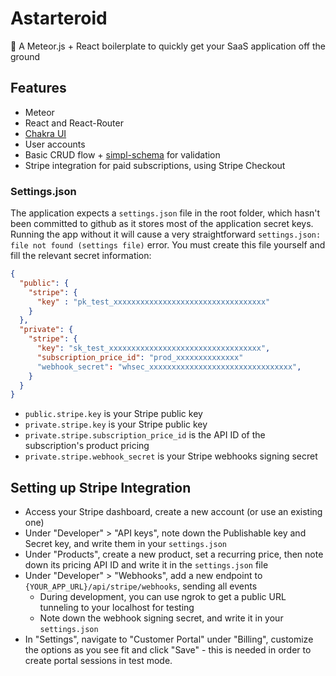 # Astarteroid
🌠 A Meteor.js + React boilerplate to quickly get your SaaS application off the ground

## Features
- Meteor
- React and React-Router
- [Chakra UI](https://chakra-ui.com/)
- User accounts
- Basic CRUD flow + [simpl-schema](https://www.npmjs.com/package/simpl-schema) for validation
- Stripe integration for paid subscriptions, using Stripe Checkout

### Settings.json
The application expects a `settings.json` file in the root folder, which hasn't been committed to github as it stores most of the application secret keys. Running the app without it will cause a very straightforward `settings.json: file not found (settings file)` error. You must create this file yourself and fill the relevant secret information:
```json
{
  "public": {
    "stripe": {
      "key" : "pk_test_xxxxxxxxxxxxxxxxxxxxxxxxxxxxxxxxxx"
    } 
  },
  "private": {
    "stripe": {
      "key": "sk_test_xxxxxxxxxxxxxxxxxxxxxxxxxxxxxxxxxx",
      "subscription_price_id": "prod_xxxxxxxxxxxxxx"
      "webhook_secret": "whsec_xxxxxxxxxxxxxxxxxxxxxxxxxxxxxxxx",
    }
  }
}
```
- `public.stripe.key` is your Stripe public key
- `private.stripe.key` is your Stripe public key
- `private.stripe.subscription_price_id` is the API ID of the subscription's product pricing
- `private.stripe.webhook_secret` is your Stripe webhooks signing secret

## Setting up Stripe Integration
- Access your Stripe dashboard, create a new account (or use an existing one)
- Under "Developer" > "API keys", note down the Publishable key and Secret key, and write them in your `settings.json`
- Under "Products", create a new product, set a recurring price, then note down its pricing API ID and write it in the `settings.json` file 
- Under "Developer" > "Webhooks", add a new endpoint to `{YOUR_APP_URL}/api/stripe/webhooks`, sending all events
  - During development, you can use ngrok to get a public URL tunneling to your localhost for testing
  - Note down the webhook signing secret, and write it in your `settings.json`
- In "Settings", navigate to "Customer Portal" under "Billing", customize the options as you see fit and click "Save" - this is needed in order to create portal sessions in test mode.